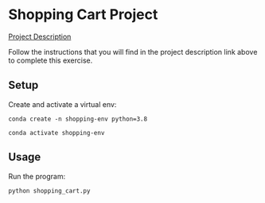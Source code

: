# Shopping Cart Project

[Project Description](https://github.com/prof-rossetti/intro-to-python/blob/main/projects/shopping-cart/README.md#repo-setup)

Follow the instructions that you will find in the project description link above to complete this exercise.


## Setup
Create and activate a virtual env:

``conda create -n shopping-env python=3.8``

``conda activate shopping-env``


## Usage

Run the program:
```py
python shopping_cart.py
```
